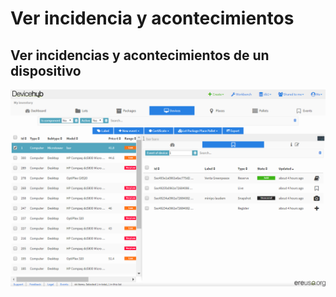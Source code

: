 # Ver incidencia y acontecimientos

## Ver incidencias y acontecimientos de un dispositivo

![](../../.gitbook/assets/ver-eventos.png)

